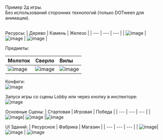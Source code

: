 Пример 2д игры.</br>
Без использований сторонних технологий (только DOTween для анимации).</br>
</br>

Ресурсы:
| Дерево   | Камень | Железо |
| ---         |    ---       |         ---  |
|     ![image](https://github.com/Akrab/IsometricVillageMob/assets/7695655/248e4999-56e4-4fd0-8820-31b5e78ebcf5)        |         ![image](https://github.com/Akrab/IsometricVillageMob/assets/7695655/39c5bedf-e8b7-452e-a529-1e669ca4092a)      |   ![image](https://github.com/Akrab/IsometricVillageMob/assets/7695655/a19f7d0d-a7f8-414c-a16e-6b54dc67f524)          |



Предметы:

| Молоток | Сверло | Вилы |
| :---         |     :---:      |         :--- |
| ![image](https://github.com/Akrab/IsometricVillageMob/assets/7695655/cea44607-e696-4537-8149-5341267c9a3f)  |![image](https://github.com/Akrab/IsometricVillageMob/assets/7695655/128d4c1d-2e05-4a06-8b12-a220bdaca163)| ![image](https://github.com/Akrab/IsometricVillageMob/assets/7695655/3573ad29-ecf0-42cf-a902-976c736781d8) |


Конфиги:</br>
![image](https://github.com/Akrab/IsometricVillageMob/assets/7695655/c0706e7a-97e8-48c8-a336-f40d812f1367)

Запуск игры со сцены Lobby или через кнопку в инспекторе:</br>
![image](https://github.com/Akrab/IsometricVillageMob/assets/7695655/0ae43db9-b92f-4f8c-9564-362b7623e737)

Основные Сцены:
|  Стартовая  |  Игровая | Победа |
| ---         |    ---       |         ---  |
| ![image](https://github.com/Akrab/IsometricVillageMob/assets/7695655/af159c85-a8b1-48b0-b6f7-3dd02d82475e)| ![image](https://github.com/Akrab/IsometricVillageMob/assets/7695655/b4ac4051-ea21-42fb-82c0-6eba9eeb295c) |![image](https://github.com/Akrab/IsometricVillageMob/assets/7695655/70971daa-9a9a-4ac0-b4e8-2f52423fdbae)

UI Зданий:
|  Ресурсное |  Фабрика | Магазин |
| ---         |    ---       |         ---  |
| ![image](https://github.com/Akrab/IsometricVillageMob/assets/7695655/1cd517d1-b1dc-47c7-aca5-7d79dc7b5b87)|![image](https://github.com/Akrab/IsometricVillageMob/assets/7695655/32aca9b9-8670-4400-a12e-f97b8a83a5e6) | ![image](https://github.com/Akrab/IsometricVillageMob/assets/7695655/2b336f09-dbba-4f66-9841-ed03e4a15d3e)






